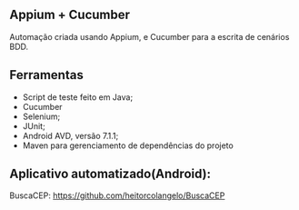 ## Appium + Cucumber

Automação criada usando Appium, e Cucumber para a escrita de cenários BDD.

## Ferramentas

- Script de teste feito em Java;
- Cucumber
- Selenium;
- JUnit;
- Android AVD, versão 7.1.1;
- Maven para gerenciamento de dependências do projeto

## Aplicativo automatizado(Android):

BuscaCEP: https://github.com/heitorcolangelo/BuscaCEP
